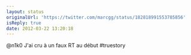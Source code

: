 ```yaml
---
layout: status
originalUrl: 'https://twitter.com/marcgg/status/182818991553785856'
isReply: true
date: 2012-03-22 13:20:18
---
```


@n1k0 J'ai cru à un faux RT au début #truestory
